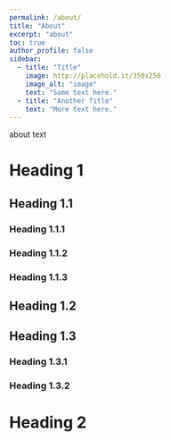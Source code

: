 ```yaml
---
permalink: /about/
title: "About"
excerpt: "about"
toc: true
author_profile: false
sidebar:
  - title: "Title"
    image: http://placehold.it/350x250
    image_alt: "image"
    text: "Some text here."
  - title: "Another Title"
    text: "More text here."
---
```


about text

# Heading 1

## Heading 1.1

### Heading 1.1.1

### Heading 1.1.2

### Heading 1.1.3

## Heading 1.2

## Heading 1.3

### Heading 1.3.1

### Heading 1.3.2

# Heading 2
